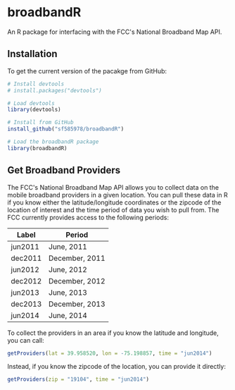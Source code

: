 # broadbandR
An R package for interfacing with the FCC's National Broadband Map API.

## Installation
To get the current version of the pacakge from GitHub:
```r
# Install devtools
# install.packages("devtools")

# Load devtools
library(devtools)

# Install from GitHub
install_github("sf585978/broadbandR")

# Load the broadbandR package
library(broadbandR)
```

## Get Broadband Providers
The FCC's National Broadband Map API allows you to collect data on the mobile broadband providers in a given location. You can pull these data in R if you know either the latitude/longitude coordinates or the zipcode of the location of interest and the time period of data you wish to pull from. The FCC currently provides access to the following periods:

| Label  | Period |
| ------------- | ------------- |
| jun2011  | June, 2011  |
| dec2011  | December, 2011  |
| jun2012  | June, 2012  |
| dec2012  | December, 2012  |
| jun2013  | June, 2013  |
| dec2013  | December, 2013  |
| jun2014  | June, 2014  |

To collect the providers in an area if you know the latitude and longitude, you can call:
```r
getProviders(lat = 39.958520, lon = -75.198857, time = "jun2014")
```

Instead, if you know the zipcode of the location, you can provide it directly:
```r
getProviders(zip = "19104", time = "jun2014")
```
